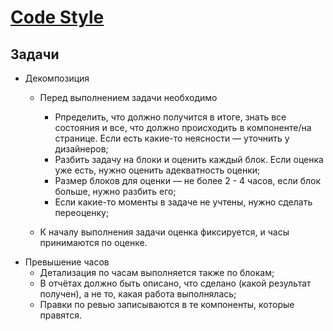 # [Code Style](../README.md)

## Задачи

- Декомпозиция
  - Перед выполнением задачи необходимо
    - Рпределить, что должно получится в итоге, знать все состояния и все, что должно происходить в компоненте/на странице. Если есть какие-то неясности — уточнить у дизайнеров;
    - Разбить задачу на блоки и оценить каждый блок. Если оценка уже есть, нужно оценить адекватность оценки;
    - Размер блоков для оценки — не более 2 - 4 часов, если блок больше, нужно разбить его;
    - Если какие-то моменты в задаче не учтены, нужно сделать переоценку;

  - К началу выполнения задачи оценка фиксируется, и часы принимаются по оценке.
- Превышение часов
  - Детализация по часам выполняется также по блокам;
  - В отчётах должно быть описано, что сделано (какой результат получен), а не то, какая работа выполнялась;
  - Правки по ревью записываются в те компоненты, которые правятся.
